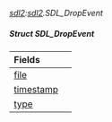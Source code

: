 _[sdl2](../../modules/sdl2/sdl2-module.md):[sdl2](../../modules/sdl2/sdl2-module.md).SDL\_DropEvent_
##### Struct SDL\_DropEvent

| Fields | |
|:---|:---|
| [file](sdl2-sdl_dropevent-file.md) |  |
| [timestamp](sdl2-sdl_dropevent-timestamp.md) |  |
| [type](sdl2-sdl_dropevent-type.md) |  |
